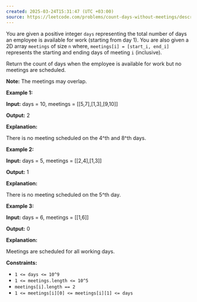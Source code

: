 ```yaml
---
created: 2025-03-24T15:31:47 (UTC +03:00)
source: https://leetcode.com/problems/count-days-without-meetings/description/?envType=daily-question&envId=2025-03-24
---
```

You are given a positive integer `days` representing the total number of days an employee is available for work (starting from day 1). You are also given a 2D array `meetings` of size `n` where, `meetings[i] = [start_i, end_i]` represents the starting and ending days of meeting `i` (inclusive).

Return the count of days when the employee is available for work but no meetings are scheduled.

**Note:** The meetings may overlap.


**Example 1:**

**Input:** days = 10, meetings = \[\[5,7\],\[1,3\],\[9,10\]\]

**Output:** 2

**Explanation:**

There is no meeting scheduled on the 4^th and 8^th days.


**Example 2:**

**Input:** days = 5, meetings = \[\[2,4\],\[1,3\]\]

**Output:** 1

**Explanation:**

There is no meeting scheduled on the 5^th day.


**Example 3:**

**Input:** days = 6, meetings = \[\[1,6\]\]

**Output:** 0

**Explanation:**

Meetings are scheduled for all working days.


**Constraints:**

-   `1 <= days <= 10^9`
-   `1 <= meetings.length <= 10^5`
-   `meetings[i].length == 2`
-   `1 <= meetings[i][0] <= meetings[i][1] <= days`
